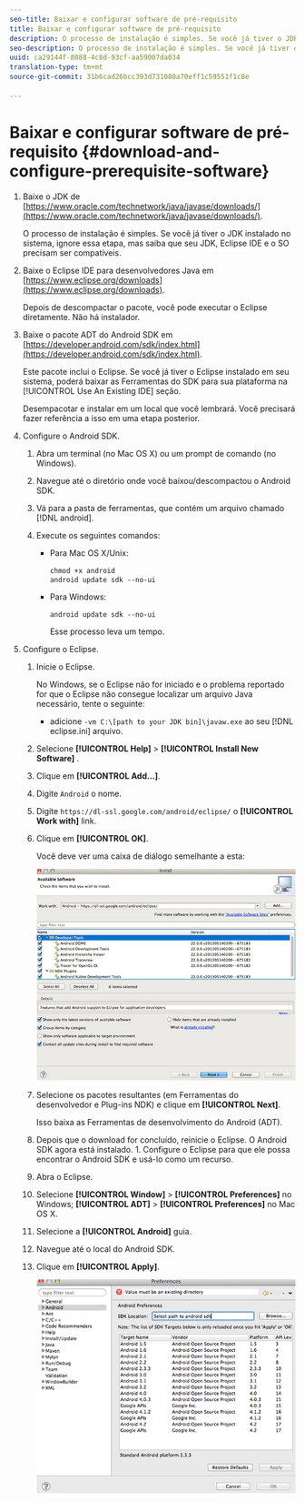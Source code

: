```yaml
---
seo-title: Baixar e configurar software de pré-requisito
title: Baixar e configurar software de pré-requisito
description: O processo de instalação é simples. Se você já tiver o JDK instalado no sistema, ignore essa etapa, mas saiba que seu JDK, Eclipse IDE e o SO precisam ser compatíveis.
seo-description: O processo de instalação é simples. Se você já tiver o JDK instalado no sistema, ignore essa etapa, mas saiba que seu JDK, Eclipse IDE e o SO precisam ser compatíveis.
uuid: ca29144f-8088-4c8d-93cf-aa59007da034
translation-type: tm+mt
source-git-commit: 31b6cad26bcc393d731080a70eff1c59551f1c8e

---
```



# Baixar e configurar software de pré-requisito {#download-and-configure-prerequisite-software}

1. Baixe o JDK de [https://www.oracle.com/technetwork/java/javase/downloads/](https://www.oracle.com/technetwork/java/javase/downloads/).

   O processo de instalação é simples. Se você já tiver o JDK instalado no sistema, ignore essa etapa, mas saiba que seu JDK, Eclipse IDE e o SO precisam ser compatíveis.
1. Baixe o Eclipse IDE para desenvolvedores Java em [https://www.eclipse.org/downloads](https://www.eclipse.org/downloads).

   Depois de descompactar o pacote, você pode executar o Eclipse diretamente. Não há instalador.
1. Baixe o pacote ADT do Android SDK em [https://developer.android.com/sdk/index.html](https://developer.android.com/sdk/index.html).

   Este pacote inclui o Eclipse. Se você já tiver o Eclipse instalado em seu sistema, poderá baixar as Ferramentas do SDK para sua plataforma na [!UICONTROL Use An Existing IDE] seção.

   Desempacotar e instalar em um local que você lembrará. Você precisará fazer referência a isso em uma etapa posterior.
1. Configure o Android SDK.
   1. Abra um terminal (no Mac OS X) ou um prompt de comando (no Windows).
   1. Navegue até o diretório onde você baixou/descompactou o Android SDK.
   1. Vá para a pasta de ferramentas, que contém um arquivo chamado [!DNL android].
   1. Execute os seguintes comandos:

      * Para Mac OS X/Unix:

         ```
         chmod +x android 
         android update sdk --no-ui
         ```

      * Para Windows:

         ```
         android update sdk --no-ui
         ```

         Esse processo leva um tempo.

1. Configure o Eclipse.
   1. Inicie o Eclipse.

      No Windows, se o Eclipse não for iniciado e o problema reportado for que o Eclipse não consegue localizar um arquivo Java necessário, tente o seguinte:

      * adicione `-vm C:\[path to your JDK bin]\javaw.exe` ao seu [!DNL eclipse.ini] arquivo.
   1. Selecione **[!UICONTROL Help]** > **[!UICONTROL Install New Software]** .
   1. Clique em **[!UICONTROL Add...]**.
   1. Digite `Android` o nome.
   1. Digite `https://dl-ssl.google.com/android/eclipse/` o **[!UICONTROL Work with]** link.
   1. Clique em **[!UICONTROL OK]**.

      Você deve ver uma caixa de diálogo semelhante a esta:

      ![](assets/available_software.jpg)

   1. Selecione os pacotes resultantes (em Ferramentas do desenvolvedor e Plug-ins NDK) e clique em **[!UICONTROL Next]**.

      Isso baixa as Ferramentas de desenvolvimento do Android (ADT).
   1. Depois que o download for concluído, reinicie o Eclipse.
   O Android SDK agora está instalado. 1. Configure o Eclipse para que ele possa encontrar o Android SDK e usá-lo como um recurso.
   1. Abra o Eclipse.
   1. Selecione **[!UICONTROL Window]** > **[!UICONTROL Preferences]** no Windows;  **[!UICONTROL ADT]** > **[!UICONTROL Preferences]** no Mac OS X.
   1. Selecione a **[!UICONTROL Android]** guia.
   1. Navegue até o local do Android SDK.
   1. Clique em **[!UICONTROL Apply]**.

      ![Resultado da etapa](assets/ss2.jpg)



